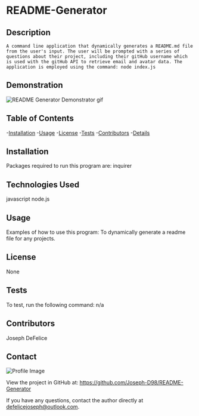 
  # README-Generator 

  ## Description
    A command line application that dynamically generates a README.md file from the user's input. The user will be prompted with a series of questions about their project, including their gitHub username which is used with the gitHub API to retrieve email and avatar data. The application is employed using the command: node index.js
   
  ## Demonstration
  ![README Generator Demonstrator gif](https://user-images.githubusercontent.com/68300917/94385288-fdd32380-0101-11eb-821a-990548afc49a.gif)
  
  ## Table of Contents
  -[Installation](#installation) 
  -[Usage](#usage) 
  -[License](#license) 
  -[Tests](#tests) 
  -[Contributors](#contributors) 
  -[Details](#details)
  
  ## Installation
  Packages required to run this program are: inquirer

  ## Technologies Used
  javascript node.js

  ## Usage
  Examples of how to use this program: To dynamically generate a readme file for any projects.

  ## License
  None

  ## Tests
  To test, run the following command: n/a

  ## Contributors
  Joseph DeFelice

  ## Contact
  
![Profile Image](https://github.com/Joseph-D98.png?size=50)
  
View the project in GitHub at: https://github.com/Joseph-D98/README-Generator
  
If you have any questions, contact the author directly at defelicejoseph@outlook.com.
